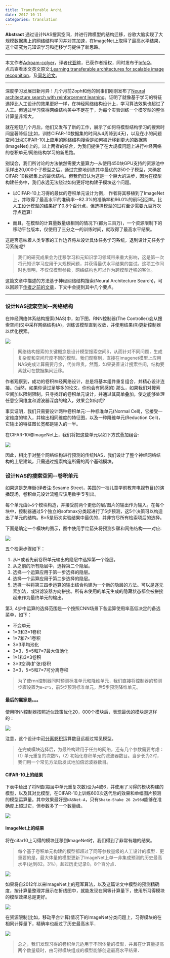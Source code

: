 ```yaml
---
title: Transferable Archi
date: 2017-10-11
categories: translation
---
```


**Abstract** 通过设计NAS搜索空间，并进行跨模型的结构迁移，谷歌大脑实现了大规模数据集上的网络结构学习并对其加速，在ImageNet上取得了最高水平结果，这个研究为元知识学习和迁移学习提供了新思路。  

---

本文作者[Adroam-colyer](https://twitter.com/adriancolyer)，译者[代亚暄](https://tagineerdai.github.io/)，已获作者授权，同时发布于[InfoQ](http://www.infoq.com/cn/)。  
点击查看本文英文原文:[Learning transferable architectures for scalable image recognition](https://blog.acolyer.org/2017/09/11/learning-transferable-architectures-for-scalable-image-recognition/)，及[同名论文](https://arxiv.org/abs/1707.07012)。

---

深度学习发展日新月异！几个月前Zoph和他的同事们刚刚发布了[Neural architecture search with reinforcement learning](https://openreview.net/forum?id=r1Ue8Hcxg&noteId=r1Ue8Hcxg)。证明了就像基于学习的特征选择比人工设计的效果更好一样，在神经网络结构设计上，学习算法效果也超过了人工。但通过学习获得网络结构美中不足在于，为每个实验训练一个模呀型的整体计算量非常大。  

就在短短几个月后，他们又发布了新的工作，展示了如何将模型结构学习的搜索时间显著降低(比如，训练CIFAR-10数据集的时间从4周降到4天)，以及在小的问题空间(比如CIFAR-10)上应用的网络结构搜索是如何被迁移到更大的数据集(ImageNet)上的。以上两者的结合，为我们提供了在大规模问题上进行神经网络的卷积单元/网络结构学习的新思路。

别误会，我们所讨论的方法依然需要大量算力--从使用450块GPU支持的资源池中采样出20,000个子模型之后，通过完整地训练其中最优的250个子模型，来确定CIFAR-10数据集上的最优结构。但我仍旧认为这是一个巨大的进步，因为在模型构建任务中，我们永远无法绕过如何更好地构建子模块这个问题。

+ 以CIFAR-10上习得的最优的卷积单元设计为例， 作者将其移植到了ImageNet上，并取得了最高水平的准确率--82.3%的准确率和96.0%的前5召回率。比人工设计模型的结果好了0.8个百分点，但选择模型的过程至少需要九百万次浮点运算!  

+ 而且，在模型的计算量数量级相同的情况下(都为三百万)，一个资源限制下的移动平台版本，仅使用了三分之一的训练时间，就取得了最高水平结果。

这是否意味着人类专家的工作边界将从设计具体任务学习系统，退到设计元任务学习系统呢?

>我们的研究成果会为迁移学习和元知识学习领域带来重大影响，这是第一次将元知识学习应用于大规模问题，并获得最优水平结果的尝试。这项工作同时也表明，不仅仅模型参数，网络结构也可以作为跨模型迁移的客体。

这篇文章中描述的方法基于神经网络结构搜索(Neural Architecture Search)，可以回顾下[作者之前的文章](https://blog.acolyer.org/2017/05/10/neural-architecture-search-with-reinforcement-learning/)，下文中会提到其中几个要点。

---

### 设计NAS搜索空间--网络结构

在神经网络体系结构搜索(NAS)中，如下图，RNN控制器(The Controller)会从搜索空间(S)中采样网络结构(A)，训练该模型直到收敛，并使用结果(R)更新控制器以优化搜索。

![](https://raw.githubusercontent.com/TagineerDai/blog/master/source/_misc/Trans-Archi-1.jpeg)

>网络结构搜索的关键概念是设计模型搜索空间S，从而针对不同问题，生成复杂度和空间尺度不同的模型。我们观察到，直接在imagenet模型上应用NAS完成计算需要月余，代价昂贵。然而，如果妥善设计搜索空间，结构要素就可在数据集间迁移。

作者观察到，成功的卷积神经网络设计，总是将基本组件重复组合，并精心设计连接。(当然，如果你读过足够多的论文，你也会有同感的) 那么，如果我们对搜索空间加以限制限制，只寻找好的卷积单元设计，并通过其简单叠加，使之能够处理任意空间维度和滤波器深度的输入，效果会如何呢?

事实证明，我们只需要设计两种卷积单元:一种标准单元(Normal Cell)，它接受一定维度的输入，并输出相同维度的特征图，以及一种降维单元(Reduction Cell)，它输出的特征图长宽都是输入的一半。

在CIFAR-10和ImageNet上，我们将把这些单元以如下方式叠加组合:

![](https://raw.githubusercontent.com/TagineerDai/blog/master/source/_misc/Trans-Archi-2.jpeg)

因此，相比于对整个网络结构进行预测的传统NAS，我们设计了整个神经网络结构的上层建筑，只需通过搜索构造所需的两个基础模块。

### 设计NAS的搜索空间--卷积单元

如果这是芝麻街(译者注:Sesame Street，美国的一档儿童学前教育电视节目)的演播现场，卷积单元设计流程应该用数字‘5’引出。

每个单元由`B=5`个模块构造，并接受前两个更低的层/图片的输出作为输入。在每个块中，控制器通过5个独立的softmax分类起进行了5步预测，这5个决策可以构造出了单元的结构。B=5是历次实验结果中最优的，并非穷尽所有检索项后的选择。

下面是确定一个模块的图示，图中使用手绘箭头将预测步骤和网络结构一一对应:

![](https://raw.githubusercontent.com/TagineerDai/blog/master/source/_misc/Trans-Archi-3.jpeg)

五个检索步骤如下：　　
1. 从H或者先前卷积单元输出的隐层中选择第一个隐层。
2. 从之前的所有隐层中，选择第二个隐层。
3. 选择一个运算应用于第一步选择的隐层。
4. 选择一个运算应用于第二步选择的隐层。
5. 选择一种将第三四步运算的输出结合构建为一个新的隐层的方法。可以是逐元素加法，或沿滤波器方向拼接。所有未使用的单元生成的隐藏状态都会被拼接起来作为最终单元的输出。

第3, 4步中运算的选择范围是一个按照CNN场景下各运算使用率高低决定的备选菜单，如下：
  + 不变单元  
  + 1×3和3×1卷积  
  + 1×7和7×1卷积  
  + 3×3平均池化  
  + 3×3，5×5和7×7最大值池化  
  + 1×1和3×3卷积  
  + 3×3空洞(扩张)卷积  
  + 3×3，5×5和7×7可分离卷积  

>为了使rnn控制器同时预测标准单元和降维单元，我们直接将控制器的预测步骤设置为`B=2*5`，前5步预测标准单元，后5步预测降维单元。

#### 最后的赢家是。。。

使用RNN控制器按照近似政策优化20，000个模块后，表现最优的模块是这样的：

![](https://raw.githubusercontent.com/TagineerDai/blog/master/source/_misc/Trans-Archi-5.jpeg)

注意，这个设计中[可分离卷积](https://blogs.mathworks.com/steve/2006/10/04/separable-convolution/)运算数目远超过常见模型。

>在完成模块选择后，为最终构建用于任务的网络，还有几个参数需要考虑：(1) 单元重复的次数N，(2) 初始化卷积单元的滤波器数目。当步长为2时，我们用一个常见方法启发式地加倍滤波器数目。

#### CIFAR-10上的结果

下表中给出了将N值(每层中单元重复次数)设为4或6，并使用了习得的模块构建的模型，以及其对比模型，在CIFAR-10上训练600次迭代后的效果和单幅图片预测的模型运算量。其中效果最好是`NASNet-A`，只有`Shake-Shake 26 2x96d`能够在准确度上超过它，但参数多了一个数量级。

![](https://raw.githubusercontent.com/TagineerDai/blog/master/source/_misc/Trans-Archi-6.jpeg)

#### ImageNet上的结果

将在cifar10上习得的模块迁移到ImageNet时，我们得到了非常有趣的结果。

>每个基于卷积单元构建的模型都超过了同等参数量级的人工设计的模型．更重要的是，最大体量的模型更新了ImageNet上单一非集成预测的历史最高水平(达到82。3%)，超过历史记录0。8个百分点．

![](https://raw.githubusercontent.com/TagineerDai/blog/master/source/_misc/Trans-Archi-7.jpeg)

如果将自2012年以来ImageNet上的冠军算法，以及这篇论文中模型的预测精确度，按计算量整理并展示在折线图中，就能发现在同等计算量下，使用所习得模块的模型效果总是更好。

![](https://raw.githubusercontent.com/TagineerDai/blog/master/source/_misc/Trans-Archi-8.jpeg)

在资源限制(比如，移动平台计算)情况下的ImageNet分类问题上，习得模块的在相同计算量下，精确率也超过了历史最高水平．

![](https://raw.githubusercontent.com/TagineerDai/blog/master/source/_misc/Trans-Archi-9.jpeg)

>总之，我们发现习得的卷积单元适用于不同体量的模型，并且在计算量提高两个数量级时，由习得模块组成的模型能够创造最高水平结果．
